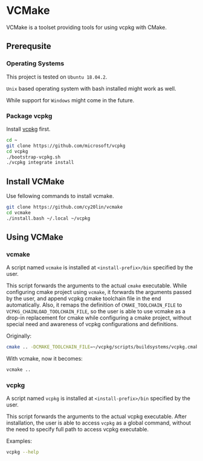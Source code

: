 # VCMake

VCMake is a toolset providing tools for using vcpkg with CMake.

## Prerequsite

### Operating Systems 

This project is tested on `Ubuntu 18.04.2`.

`Unix` based operating system with bash installed might work as well.

While support for `Windows` might come in the future.

### Package vcpkg

Install [vcpkg](https://github.com/microsoft/vcpkg) first.

```bash
cd ~
git clone https://github.com/microsoft/vcpkg
cd vcpkg
./bootstrap-vcpkg.sh
./vcpkg integrate install
```

## Install VCMake

Use fellowing commands to install vcmake.

```bash
git clone https://github.com/cy20lin/vcmake
cd vcmake
./install.bash ~/.local ~/vcpkg
```

## Using VCMake

### vcmake

A script named `vcmake` is installed at `<install-prefix>/bin` specified by the user.

This script forwards the arguments to the actual `cmake` executable. 
While configuring cmake project using `vcmake`, it forwards
the arguments passed by the user, and append vcpkg cmake toolchain file in the end automatically. 
Also, it remaps the definition of `CMAKE_TOOLCHAIN_FILE` to 
`VCPKG_CHAINLOAD_TOOLCHAIN_FILE`, so the user is able to use
vcmake as a drop-in replacement for cmake while configuring a cmake project, 
without special need and awareness of vcpkg configurations and definitions.

Originally:

```bash
cmake .. -DCMAKE_TOOLCHAIN_FILE=~/vcpkg/scripts/buildsystems/vcpkg.cmake
```

With vcmake, now it becomes:

```bash
vcmake .. 
```

### vcpkg

A script named `vcpkg` is installed at `<install-prefix>/bin` specified by the user.

This script forwards the arguments to the actual
vcpkg executable. After installation, the user is able to 
access `vcpkg` as a global command, without the need to specify full path to access vcpkg executable.

Examples:

```bash
vcpkg --help
```